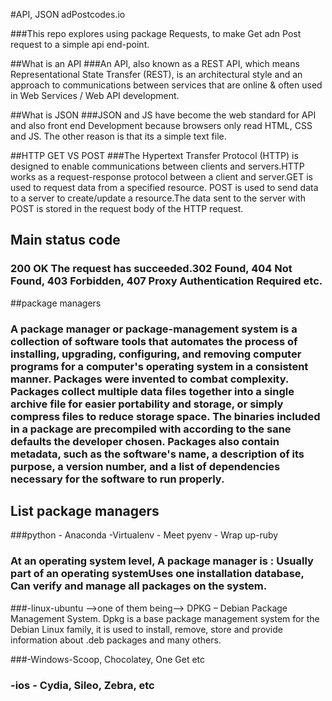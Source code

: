 #API, JSON adPostcodes.io

###This repo explores using package Requests, to make Get adn Post request to a simple api end-point.


##What is an API
###An API, also known as a REST API, which means Representational State Transfer (REST), is an architectural style and an approach to communications between services that are online & often used in Web Services / Web API development.


##What is JSON
###JSON and JS have become the web standard for API and also front end Development because browsers only read HTML, CSS and JS. The other reason is that its a simple text file.


##HTTP GET VS POST
###The Hypertext Transfer Protocol (HTTP) is designed to enable communications between clients and servers.HTTP works as a request-response protocol between a client and server.GET is used to request data from a specified resource. POST is used to send data to a server to create/update a resource.The data sent to the server with POST is stored in the request body of the HTTP request.


## Main status code
### 200 OK The request has succeeded.302 Found, 404 Not Found, 403 Forbidden, 407 Proxy Authentication Required etc.

##package managers

### A package manager or package-management system is a collection of software tools that automates the process of installing, upgrading, configuring, and removing computer programs for a computer's operating system in a consistent manner. Packages were invented to combat complexity. Packages collect multiple data files together into a single archive file for easier portability and storage, or simply compress files to reduce storage space. The binaries included in a package are precompiled with according to the sane defaults the developer chosen. Packages also contain metadata, such as the software's name, a description of its purpose, a version number, and a list of dependencies necessary for the software to run properly.

## List package managers
###python - Anaconda -Virtualenv - Meet pyenv - Wrap up-ruby

### At an operating system level, A package manager is : Usually part of an operating systemUses one installation database, Can verify and manage all packages on the system.

###-linux-ubuntu -->one of them being--> DPKG – Debian Package Management System. Dpkg is a base package management system for the Debian Linux family, it is used to install, remove, store and provide information about .deb packages and many others.

###-Windows-Scoop, Chocolatey, One Get etc

### -ios - Cydia, Sileo, Zebra, etc